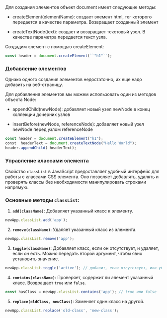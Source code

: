 
Для создания элементов объект document имеет следующие методы:

- createElement(elementName): создает элемент html, тег которого передается в качестве параметра. Возвращает созданный элемент
    
- createTextNode(text): создает и возвращает текстовый узел. В качестве параметра передается текст узла.
    

Создадим элемент с помощью createElement:

```js
const header = document.createElement(``"h1"``);
```

### Добавление элементов

Однако одного создания элементов недостаточно, их еще надо добавить на веб-страницу.

Для добавления элементов мы можем использовать один из методов объекта Node:

- appendChild(newNode): добавляет новый узел newNode в конец коллекции дочерних узлов
    
- insertBefore(newNode, referenceNode): добавляет новый узел newNode перед узлом referenceNode

```js
const header = document.createElement("h1");
const  headerText = document.createTextNode("Hello World");
header.appendChild( headerText);
```
### Управление классами элемента 

Свойство `classList` в JavaScript предоставляет удобный интерфейс для работы с классами CSS элемента. Оно позволяет добавлять, удалять и проверять классы без необходимости манипулировать строками напрямую.

### Основные методы `classList`:

1. **`add(className)`**: Добавляет указанный класс к элементу.

```js
newApp.classList.add('app');
```

2. **`remove(className)`**: Удаляет указанный класс из элемента.

```js
newApp.classList.remove('app');
```

3. **`toggle(className)`**: Добавляет класс, если он отсутствует, и удаляет, если он есть. Можно передать второй аргумент, чтобы явно установить значение.

```js
newApp.classList.toggle('active'); // добавит, если отсутствует, или уберёт, если есть
```

4. **`contains(className)`**: Проверяет, содержит ли элемент указанный класс. Возвращает `true` или `false`.
  
```js
const hasClass = newApp.classList.contains('app'); // true или false
```

5. **`replace(oldClass, newClass)`**: Заменяет один класс на другой.
 
```js
newApp.classList.replace('old-class', 'new-class');
```